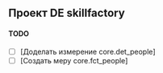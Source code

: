 ## Проект DE skillfactory
#### TODO
- [ ] [Доделать измерение core.det_people]
- [ ] [Создать меру core.fct_people]
